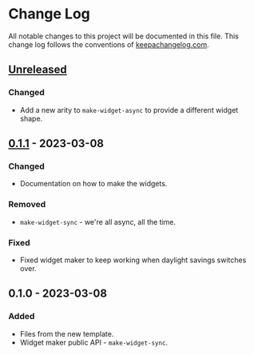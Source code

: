 # Change Log
All notable changes to this project will be documented in this file. This change log follows the conventions of [keepachangelog.com](http://keepachangelog.com/).

## [Unreleased]
### Changed
- Add a new arity to `make-widget-async` to provide a different widget shape.

## [0.1.1] - 2023-03-08
### Changed
- Documentation on how to make the widgets.

### Removed
- `make-widget-sync` - we're all async, all the time.

### Fixed
- Fixed widget maker to keep working when daylight savings switches over.

## 0.1.0 - 2023-03-08
### Added
- Files from the new template.
- Widget maker public API - `make-widget-sync`.

[Unreleased]: https://sourcehost.site/your-name/clojure-star/compare/0.1.1...HEAD
[0.1.1]: https://sourcehost.site/your-name/clojure-star/compare/0.1.0...0.1.1

